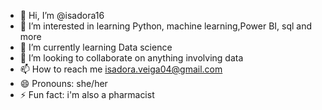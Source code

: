 - 👋 Hi, I’m @isadora16
- 👀 I’m interested in learning Python, machine learning,Power BI, sql and more
- 🌱 I’m currently learning Data science
- 💞️ I’m looking to collaborate on anything involving data
- 📫 How to reach me isadora.veiga04@gmail.com
- 😄 Pronouns: she/her
- ⚡ Fun fact: i'm also a pharmacist

<!---
isad0ra16/isad0ra16 is a ✨ special ✨ repository because its `README.md` (this file) appears on your GitHub profile.
You can click the Preview link to take a look at your changes.
--->
